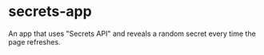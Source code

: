 # secrets-app
An app that uses "Secrets API" and reveals a random secret every time the page refreshes. 
